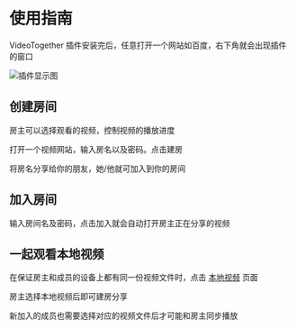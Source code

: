 # 使用指南

VideoTogether 插件安装完后，任意打开一个网站如百度，右下角就会出现插件的窗口

![插件显示图](/examples/vt_window.png)

## 创建房间

房主可以选择观看的视频，控制视频的播放进度

打开一个视频网站，输入房名以及密码。点击建房

将房名分享给你的朋友，她/他就可加入到你的房间

## 加入房间

输入房间名及密码，点击加入就会自动打开房主正在分享的视频

## 一起观看本地视频

在保证房主和成员的设备上都有同一份视频文件时，点击 [本地视频](../guide/local) 页面

房主选择本地视频后即可建房分享

新加入的成员也需要选择对应的视频文件后才可能和房主同步播放
